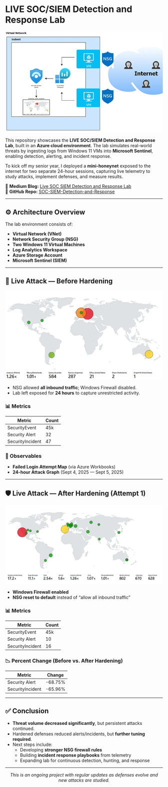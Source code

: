 # LIVE SOC/SIEM Detection and Response Lab

<p align="center">
  <img src="Images/Topology.webp" alt="Lab Topology" width="600"/>
</p>

This repository showcases the **LIVE SOC/SIEM Detection and Response Lab**, built in an **Azure cloud environment**. The lab simulates real-world threats by ingesting logs from Windows 11 VMs into **Microsoft Sentinel**, enabling detection, alerting, and incident response.  

To kick off my senior year, I deployed a **mini-honeynet** exposed to the internet for two separate 24-hour sessions, capturing live telemetry to study attacks, implement defenses, and measure results.

🔗 **Medium Blog:** [Live SOC SIEM Detection and Response Lab](https://medium.com/@gabriel.walkerzuniga/live-soc-siem-detection-and-response-lab-eaede7fa6dd2)  
🔗 **GitHub Repo:** [SOC-SIEM-Detection-and-Response](https://github.com/Gabe-ios/SOC-SIEM-Detection-and-Response)  

---

## ⚙️ Architecture Overview  

The lab environment consists of:

- **Virtual Network (VNet)**  
- **Network Security Group (NSG)**  
- **Two Windows 11 Virtual Machines**  
- **Log Analytics Workspace**  
- **Azure Storage Account**  
- **Microsoft Sentinel (SIEM)**  

---

## 🚨 Live Attack — Before Hardening  

<p align="center">
  <img src="Images/B4Hardening.webp" alt="Live Attack Map Before Hardening" width="600"/>
</p>

- NSG allowed **all inbound traffic**; Windows Firewall disabled.  
- Lab left exposed for **24 hours** to capture unrestricted activity.  

### 📊 Metrics  
| Metric           | Count |
|------------------|-------|
| SecurityEvent    | 45k   |
| Security Alert   | 32    |
| SecurityIncident | 47    |

### 🔎 Observables  
- **Failed Login Attempt Map** (via Azure Workbooks)  
- **24-hour Attack Graph** (Sept 4, 2025 — Sept 5, 2025)  

---

## 🛡️ Live Attack — After Hardening (Attempt 1)  

<p align="center">
  <img src="Images/AfterHardening.webp" alt="Live Attack Map After Hardening" width="600"/>
</p>

- **Windows Firewall enabled**  
- **NSG reset to default** instead of “allow all inbound traffic”  

### 📊 Metrics  
| Metric           | Count |
|------------------|-------|
| SecurityEvent    | 45k   |
| Security Alert   | 10    |
| SecurityIncident | 16    |

### 📉 Percent Change (Before vs. After Hardening)  
| Metric           | Change   |
|------------------|----------|
| Security Alert   | -68.75%  |
| SecurityIncident | -65.96%  |

---

## ✅ Conclusion  

- **Threat volume decreased significantly**, but persistent attacks continued.  
- Hardened defenses reduced alerts/incidents, but **further tuning required**.  
- Next steps include:  
  - Developing **stronger NSG firewall rules**  
  - Building **incident response playbooks** from telemetry  
  - Expanding lab for continuous detection, hunting, and response  

---

<p align="center"><i>This is an ongoing project with regular updates as defenses evolve and new attacks are studied.</i></p>
